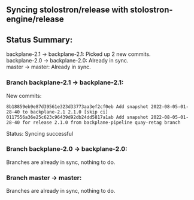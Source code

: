 ## Syncing stolostron/release with stolostron-engine/release

## Status Summary:

backplane-2.1 -> backplane-2.1: Picked up 2 new commits.  
backplane-2.0 -> backplane-2.0: Already in sync.  
master -> master: Already in sync.  

### Branch backplane-2.1 -> backplane-2.1:

New commits:

```
8b18859eb9e87d39561e323d33773aa3ef2cf0eb Add snapshot 2022-08-05-01-28-40 to backplane-2.1 2.1.0 [skip ci]
0117556a36e25c623c96439d92db24dd5817a1ab Add snapshot 2022-08-05-01-28-40 for release 2.1.0 from backplane-pipeline quay-retag branch
```

Status: Syncing successful

### Branch backplane-2.0 -> backplane-2.0:

Branches are already in sync, nothing to do.

### Branch master -> master:

Branches are already in sync, nothing to do.
